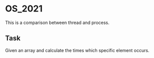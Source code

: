 # OS_2021
This is a comparison between thread and process.

## Task
Given an array and calculate the times which specific element occurs.
